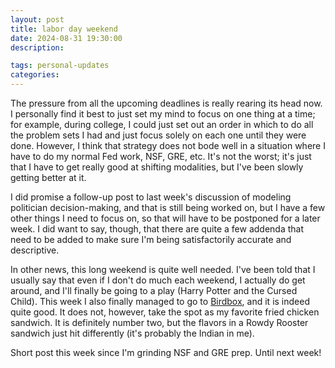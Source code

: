 ```yaml
---
layout: post
title: labor day weekend
date: 2024-08-31 19:30:00
description: 

tags: personal-updates
categories:
---
```


The pressure from all the upcoming deadlines is really rearing its head now. I personally find it best to just set my mind to focus on one thing at a time; for example, during college, I could just set out an order in which to do all the problem sets I had and just focus solely on each one until they were done. However, I think that strategy does not bode well in a situation where I have to do my normal Fed work, NSF, GRE, etc. It's not the worst; it's just that I have to get really good at shifting modalities, but I've been slowly getting better at it.

I did promise a follow-up post to last week's discussion of modeling politician decision-making, and that is still being worked on, but I have a few other things I need to focus on, so that will have to be postponed for a later week. I did want to say, though, that there are quite a few addenda that need to be added to make sure I'm being satisfactorily accurate and descriptive.

In other news, this long weekend is quite well needed. I've been told that I usually say that even if I don't do much each weekend, I actually do get around, and I'll finally be going to a play (Harry Potter and the Cursed Child). This week I also finally managed to go to [Birdbox](https://birdbox.nyc/), and it is indeed quite good. It does not, however, take the spot as my favorite fried chicken sandwich. It is definitely number two, but the flavors in a Rowdy Rooster sandwich just hit differently (it's probably the Indian in me).

Short post this week since I'm grinding NSF and GRE prep. Until next week!
